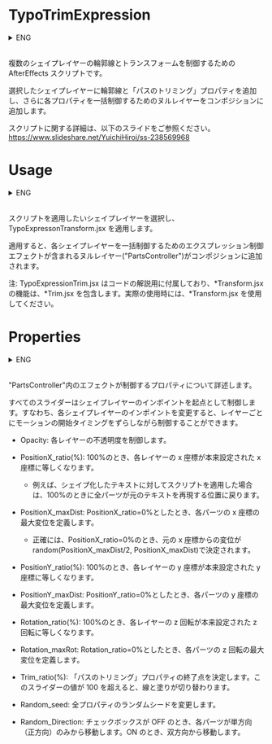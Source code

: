 # TypoTrimExpression

<details><summary>ENG</summary>
AfterEffects scripts for controlling contours and transformations of multiple shape layers.

These scripts add contours and "path trimming" property to each shape layer, and a null layer to control their properties at once on the composition.

</details>
<br>

複数のシェイプレイヤーの輪郭線とトランスフォームを制御するための AfterEffects スクリプトです。

選択したシェイプレイヤーに輪郭線と「パスのトリミング」プロパティを追加し、さらに各プロパティを一括制御するためのヌルレイヤーをコンポジションに追加します。

スクリプトに関する詳細は、以下のスライドをご参照ください。
https://www.slideshare.net/YuichiHiroi/ss-238569968

# Usage

<details><summary>ENG</summary>
Select shape layers to which you would like to apply the script, then apply TypoExpressonTransform.jsx.

After applied the script, a null layer "PartsController" will be added to the composition that contains effects to control each shape layer at once.

Note that, TypoExpressionTrim.jsx is the simplified version of *Transform.jsx and included to describe the code's structure. Thus, *Transform.jsx will be sufficient for actual use.

</details>

<br>

スクリプトを適用したいシェイプレイヤーを選択し、TypoExpressonTransform.jsx を適用します。

適用すると、各シェイプレイヤーを一括制御するためのエクスプレッション制御エフェクトが含まれるヌルレイヤー("PartsController")がコンポジションに追加されます。

注: TypoExpressionTrim.jsx はコードの解説用に付属しており、\*Transform.jsx の機能は、\*Trim.jsx を包含します。実際の使用時には、\*Transform.jsx を使用してください。

# Properties

<details><summary>ENG</summary>
This section describes the properties controlled by the effects in "PartsController".

All sliders are controlled from the inpoints of the shape layers, i.e., if you change the inpoint of each shape layer, you can stagger the start of the motion for each layer.

- Opacity: Control the opacity of each layer.

- PositionX_ratio(%): When 100%, the x-coordinate of each layer will be equal to the original x-coordinate.

  - For example, if you apply the script to text converted from a text layer to a shape layer, at 100%, all parts will be placed to the position where the original text is reproduced.

- PositionX_maxDist: When PositionX_ratio=0%, the maximum displacement of the x-coordinate of each layer is defined.

  - To be exact, when PositionX_ratio=0%, the displacement from the original x-coordinate is determined by random(PositionX_maxDist/2, PositionX_maxDist).

- PositionY_ratio(%): When 100%, the y-coordinate of each layer will be equal to the original y-coordinate.

- PositionY_maxDist: When PositionY_ratio=0%, the maximum displacement of the y-coordinate of each layer is defined.

- Rotation_ratio(%): When 100%, the z-rotation of each layer will be equal to the original z-rotation.

- Rotation_maxRot: When Rotation_ratio=0%, the maximum displacement of the z-rotation of each layer is defined.

- Trim_ratio(%): Determines the end point of the "Path Trimming" property. When the value of this slider is greater than 100, the line and the fill will be switched.

- Random_seed: Change the random seed of all properties.

- Random_Direction: When the check box is OFF, each part comes from one direction (forward) only, and when it is ON, each part comes from both directions.
</details>

<br>

"PartsController"内のエフェクトが制御するプロパティについて詳述します。

すべてのスライダーはシェイプレイヤーのインポイントを起点として制御します。すなわち、各シェイプレイヤーのインポイントを変更すると、レイヤーごとにモーションの開始タイミングをずらしながら制御することができます。

- Opacity: 各レイヤーの不透明度を制御します。

- PositionX_ratio(%): 100%のとき、各レイヤーの x 座標が本来設定された x 座標に等しくなります。

  - 例えば、シェイプ化したテキストに対してスクリプトを適用した場合は、100%のときに全パーツが元のテキストを再現する位置に戻ります。

- PositionX_maxDist: PositionX_ratio=0%としたとき、各パーツの x 座標の最大変位を定義します。

  - 正確には、PositionX_ratio=0%のとき、元の x 座標からの変位が random(PositionX_maxDist/2, PositionX_maxDist)で決定されます。

- PositionY_ratio(%): 100%のとき、各レイヤーの y 座標が本来設定された y 座標に等しくなります。

- PositionY_maxDist: PositionY_ratio=0%としたとき、各パーツの y 座標の最大変位を定義します。

- Rotation_ratio(%): 100%のとき、各レイヤーの z 回転が本来設定された z 回転に等しくなります。

- Rotation_maxRot: Rotation_ratio=0%としたとき、各パーツの z 回転の最大変位を定義します。

- Trim_ratio(%): 「パスのトリミング」プロパティの終了点を決定します。このスライダーの値が 100 を超えると、線と塗りが切り替わります。

- Random_seed: 全プロパティのランダムシードを変更します。

- Random_Direction: チェックボックスが OFF のとき、各パーツが単方向（正方向）のみから移動します。ON のとき、双方向から移動します。
